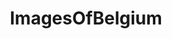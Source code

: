 ---
title: ImagesOfBelgium
crosslinks:
- pics
- imagesofnetwork
- europe
- summonerswar
- food
- OldSchoolCool
- mildlyinteresting
- aww
- funny
- MilitaryPorn
- formula1
- itookapicture
- travel
- HistoryPorn
- uwaterloo
- EarthPorn
- u_2BrkOnThru
- tattoos
- ArchitecturePorn
- F1Porn
---